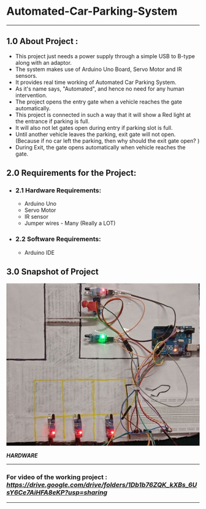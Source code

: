 # Automated-Car-Parking-System
___
## 1.0 About Project : 

- This project just needs a power supply through a simple USB to B-type along with an adaptor.
- The system makes use of Arduino Uno Board, Servo Motor and IR sensors. 
- It provides real time working of Automated Car Parking System. 
- As it's name says, "Automated", and hence no need for any human intervention. 
- The project opens the entry gate when a vehicle reaches the gate automatically.
- This project is connected in such a way that it will show a Red light at the entrance if parking is full. 
- It will also not let gates open during entry if parking slot is full.
- Until another vehicle leaves the parking, exit gate will not open. (Because if no car left the parking, then why should the exit gate open? )
- During Exit, the gate opens automatically when vehicle reaches the gate.

## 2.0 Requirements for the Project:

- ### 2.1 Hardware Requirements:
    - Arduino Uno
    - Servo Motor
    - IR sensor
    - Jumper wires - Many (Really a LOT)

- ### 2.2 Software Requirements:
    - Arduino IDE

## 3.0 Snapshot of Project
<img src='image.jpg'>

**_HARDWARE_**

___

### For video of the working project : **_https://drive.google.com/drive/folders/1Db1b76ZQK_kXBs_6UsY6Ce7AiHFA8eKP?usp=sharing_**
___
